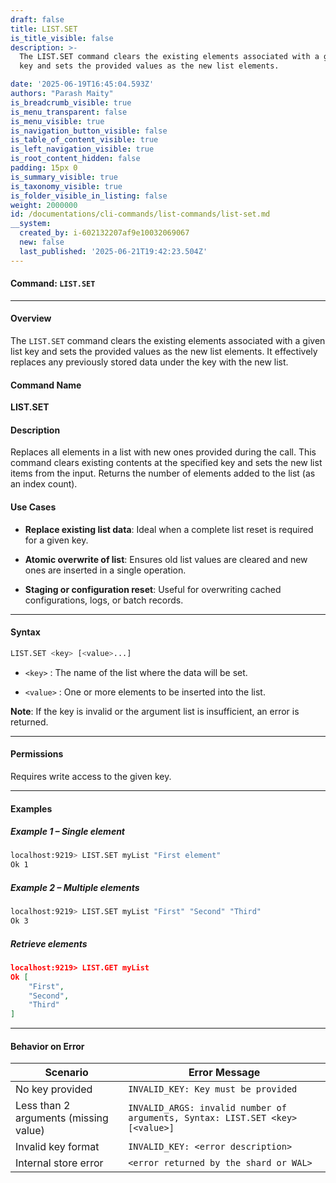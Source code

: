 ```yaml
---
draft: false
title: LIST.SET
is_title_visible: false
description: >-
  The LIST.SET command clears the existing elements associated with a given list
  key and sets the provided values as the new list elements.

date: '2025-06-19T16:45:04.593Z'
authors: "Parash Maity"
is_breadcrumb_visible: true
is_menu_transparent: false
is_menu_visible: true
is_navigation_button_visible: false
is_table_of_content_visible: true
is_left_navigation_visible: true
is_root_content_hidden: false
padding: 15px 0
is_summary_visible: true
is_taxonomy_visible: true
is_folder_visible_in_listing: false
weight: 2000000
id: /documentations/cli-commands/list-commands/list-set.md
__system:
  created_by: i-602132207af9e10032069067
  new: false
  last_published: '2025-06-21T19:42:23.504Z'
---
```

#### Command: `LIST.SET` 

***

#### Overview

The `LIST.SET` command clears the existing elements associated with a given list key and sets the provided values as the new list elements. It effectively replaces any previously stored data under the key with the new list.

#### Command Name

**LIST.SET**

#### Description

Replaces all elements in a list with new ones provided during the call. This command clears existing contents at the specified key and sets the new list items from the input. Returns the number of elements added to the list (as an index count).

#### Use Cases

* **Replace existing list data**: Ideal when a complete list reset is required for a given key.

* **Atomic overwrite of list**: Ensures old list values are cleared and new ones are inserted in a single operation.

* **Staging or configuration reset**: Useful for overwriting cached configurations, logs, or batch records.

***

#### Syntax

```bash 
LIST.SET <key> [<value>...]
```

*  `<key>` : The name of the list where the data will be set.

*  `<value>` : One or more elements to be inserted into the list.

**Note**: If the key is invalid or the argument list is insufficient, an error is returned.

***

#### Permissions

Requires write access to the given key.

***

#### Examples

##### Example 1 – Single element

```bash 
localhost:9219> LIST.SET myList "First element"
Ok 1
```

##### Example 2 – Multiple elements

```bash 
localhost:9219> LIST.SET myList "First" "Second" "Third"
Ok 3
```

##### Retrieve elements

```json 
localhost:9219> LIST.GET myList
Ok [
    "First",
    "Second",
    "Third"
]
```

***

#### Behavior on Error

| Scenario                              | Error Message                                                                   |
| ------------------------------------- | ------------------------------------------------------------------------------- |
| No key provided                       |  `INVALID_KEY: Key must be provided`                                            |
| Less than 2 arguments (missing value) |  `INVALID_ARGS: invalid number of arguments, Syntax: LIST.SET <key> [<value>]`  |
| Invalid key format                    |  `INVALID_KEY: <error description>`                                             |
| Internal store error                  |  `<error returned by the shard or WAL>`                                         |

 
